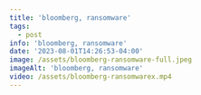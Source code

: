 ```yaml
---
title: 'bloomberg, ransomware'
tags:
  - post
info: 'bloomberg, ransomware'
date: '2023-08-01T14:26:53-04:00'
image: /assets/bloomberg-ransomware-full.jpeg
imageAlt: 'bloomberg, ransomware'
video: /assets/bloomberg-ransomwarex.mp4
---
```


